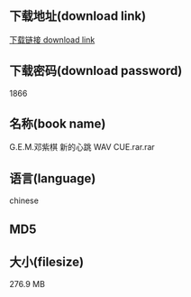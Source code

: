 ## 下载地址(download link)
[下载链接 download link](https://voluble-croquembouche-d321dc.netlify.app/?s=G.E.M.%E9%82%93%E7%B4%AB%E6%A3%8B+%E6%96%B0%E7%9A%84%E5%BF%83%E8%B7%B3+WAV+CUE.rar)

## 下载密码(download password)
1866

## 名称(book name)
G.E.M.邓紫棋 新的心跳 WAV CUE.rar.rar

## 语言(language)
chinese

## MD5


## 大小(filesize)
276.9 MB
